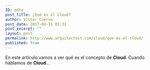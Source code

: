 ```yaml
---
ID: pdte
post_title: ¿Qué es el Cloud?
author: Víctor Cuervo
post_date: 2017-08-11 01:32
post_excerpt: ""
layout: post
permalink: http://www.arquitectoit.com/cloud/que-es-el-cloud/
published: true
---
```

En este artículo vamos a ver qué es el concepto de **Cloud**. Cuando hablamos de **Cloud**...
